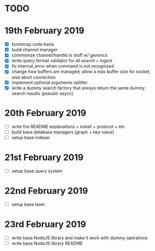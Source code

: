 TODO
====

# 19th February 2019

- [x] bootstrap code basis
- [x] build channel manager
- [x] commonize channel/handle.rs stuff w/ generics
- [x] write query format validator for all search + ingest
- [x] fix internal_error when command is not recognized
- [x] change how buffers are managed; allow a max buffer size for socket, else abort connection
- [x] implement optional arguments splitter
- [x] write a dummy search factory that always return the same dummy search results (pseudo-async)

# 20th February 2019

- [ ] write the README explanations + install + protocol + etc
- [ ] build base database managers (graph + key-value)
- [ ] setup base indexer

# 21st February 2019

- [ ] setup base query system

# 22nd February 2019

- [ ] setup base lexer

# 23rd February 2019

- [ ] write base NodeJS library and make it work with dummy operations
- [ ] write base NodeJS library README
